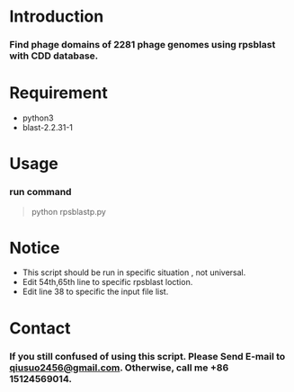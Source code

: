 # Introduction

### Find phage domains of 2281 phage genomes using rpsblast with CDD database.

# Requirement 
- python3
- blast-2.2.31-1

# Usage

### run command
> python rpsblastp.py

# Notice

- This script should be run in specific situation , not universal.
- Edit 54th,65th line to specific rpsblast loction.
- Edit line 38 to specific the input file list.

# Contact


### If you still confused of using this script. Please Send E-mail to qiusuo2456@gmail.com. Otherwise, call me +86 15124569014.